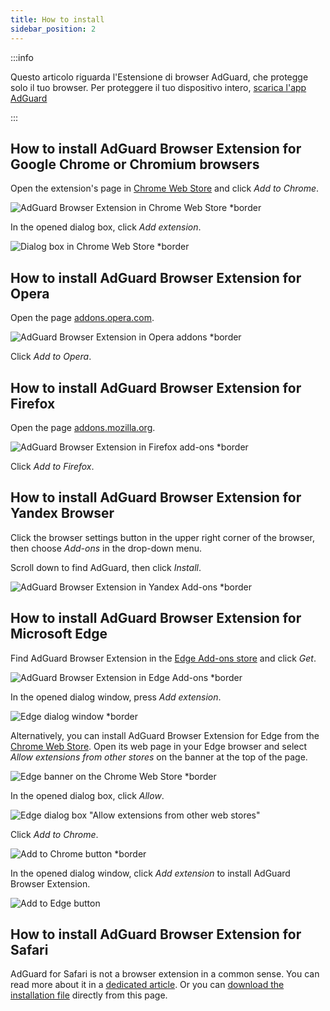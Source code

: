 ```yaml
---
title: How to install
sidebar_position: 2
---
```


:::info

Questo articolo riguarda l'Estensione di browser AdGuard, che protegge solo il tuo browser. Per proteggere il tuo dispositivo intero, [scarica l'app AdGuard](https://adguard.com/download.html?auto=true)

:::

## How to install AdGuard Browser Extension for Google Chrome or Chromium browsers

Open the extension's page in [Chrome Web Store](https://agrd.io/extension_chrome) and click _Add to Chrome_.

![AdGuard Browser Extension in Chrome Web Store *border](https://cdn.adtidy.org/content/Kb/ad_blocker/browser_extension/ad_blocker_browser_extension_chrome.png)

In the opened dialog box, click _Add extension_.

![Dialog box in Chrome Web Store *border](https://cdn.adtidy.org/content/Kb/ad_blocker/browser_extension/ad_blocker_browser_extension_chrome1.png)

## How to install AdGuard Browser Extension for Opera

Open the page [addons.opera.com](https://agrd.io/extension_opera).

![AdGuard Browser Extension in Opera addons *border](https://cdn.adtidy.org/content/Kb/ad_blocker/browser_extension/ad_blocker_browser_extension_opera.png)

Click _Add to Opera_.

## How to install AdGuard Browser Extension for Firefox

Open the page [addons.mozilla.org](https://agrd.io/extension_firefox).

![AdGuard Browser Extension in Firefox add-ons *border](https://cdn.adtidy.org/content/Kb/ad_blocker/browser_extension/ad_blocker_browser_extension_firefox.png)

Click _Add to Firefox_.

## How to install AdGuard Browser Extension for Yandex Browser

Click the browser settings button in the upper right corner of the browser, then choose _Add-ons_ in the drop-down menu.

Scroll down to find AdGuard, then click _Install_.

![AdGuard Browser Extension in Yandex Add-ons *border](https://cdn.adtidy.org/content/Kb/ad_blocker/browser_extension/ad_blocker_browser_extension_yandex.png)

## How to install AdGuard Browser Extension for Microsoft Edge

Find AdGuard Browser Extension in the [Edge Add-ons store](https://agrd.io/extension_edge) and click _Get_.

![AdGuard Browser Extension in Edge Add-ons *border](https://cdn.adtidy.org/content/Kb/ad_blocker/browser_extension/ad_blocker_browser_extension_edge.png)

In the opened dialog window, press _Add extension_.

![Edge dialog window *border](https://cdn.adtidy.org/content/Kb/ad_blocker/browser_extension/ad_blocker_browser_extension_edge1.png)

Alternatively, you can install AdGuard Browser Extension for Edge from the [Chrome Web Store](https://agrd.io/extension_chrome). Open its web page in your Edge browser and select *Allow extensions from other stores* on the banner at the top of the page.

![Edge banner on the Chrome Web Store *border](https://cdn.adtidy.org/content/Kb/ad_blocker/browser_extension/edge_banner.jpg)

In the opened dialog box, click *Allow*.

![Edge dialog box "Allow extensions from other web stores"](https://cdn.adtidy.org/content/Kb/ad_blocker/browser_extension/allow_from_stores.jpg)

Click *Add to Chrome*.

![Add to Chrome button *border](https://cdn.adtidy.org/content/Kb/ad_blocker/browser_extension/add_to_chrome.jpg)

In the opened dialog window, click *Add extension* to install AdGuard Browser Extension.

![Add to Edge button](https://cdn.adtidy.org/content/Kb/ad_blocker/browser_extension/add_to_edge.jpg)


## How to install AdGuard Browser Extension for Safari

AdGuard for Safari is not a browser extension in a common sense. You can read more about it in a [dedicated article](/adguard-for-safari/overview). Or you can [download the installation file](https://agrd.io/safari_release) directly from this page.
